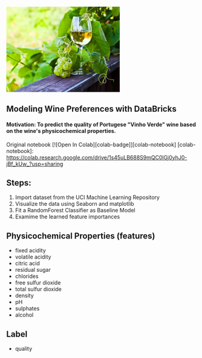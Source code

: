 <img src="./images/tastwine.jpg" width="300px"></img>

## Modeling Wine Preferences with DataBricks
#### Motivation: To predict the quality of Portugese "Vinho Verde" wine based on the wine's physicochemical properties.
Original notebook [![Open In Colab][colab-badge]][colab-notebook]
[colab-notebook]: <https://colab.research.google.com/drive/1s45uLB688S9mQC0lGj0yhJ0-jBf_kUw_?usp=sharing>

## Steps:
1. Import dataset from the UCI Machine Learning Repository
2. Visualize the data using Seaborn and matplotlib
3. Fit a RandomForest Classifier as Baseline Model
4. Examime the learned feature importances 

## Physicochemical Properties (features)
* fixed acidity
* volatile acidity 
* citric acid
* residual sugar
* chlorides
* free sulfur dioxide
* total sulfur dioxide
* density 
* pH
* sulphates
* alcohol

## Label
* quality
